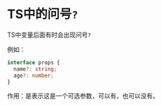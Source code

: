 # TS中的问号`?`

TS中变量后面有时会出现问号`?`

例如：

```ts
interface props {
  name?: string;
  age?: number;
}
```



作用：是表示这是一个可选参数，可以有，也可以没有。